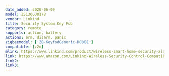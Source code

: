 ```yaml
---
date_added: 2020-06-09
model: ZS130000178
vendor: Linkind
title: Security System Key Fob
category: remote
supports: action, battery
actions: arm, disarm, panic
zigbeemodel: ['ZB-KeyfodGeneric-D0001']
compatible: [z2m]
mlink: https://www.linkind.com/product/wireless-smart-home-security-alarm-kit-with-keyfob-5-pieces/
link: https://www.amazon.com/Linkind-Wireless-Security-Control-Compatible/dp/B088M2139K
link2: 
link3: 
---
```

 